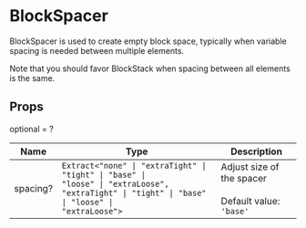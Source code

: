 # BlockSpacer

BlockSpacer is used to create empty block space, typically when variable spacing
is needed between multiple elements.

Note that you should favor BlockStack when spacing between all elements is the same.

## Props
optional = ?

| Name | Type | Description |
| --- | --- | --- |
| spacing? | <code>Extract<<wbr>"none" &#124; "extraTight" &#124; "tight" &#124; "base" &#124; "loose" &#124; "extraLoose", "extraTight" &#124; "tight" &#124; "base" &#124; "loose" &#124; "extraLoose"<wbr>></code> | Adjust size of the spacer<br /><br />Default value: <code>'base'</code> |